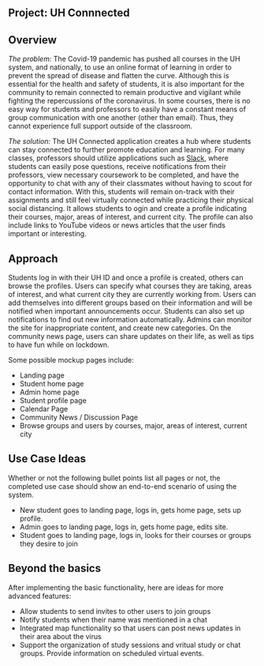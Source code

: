 ## Project: UH Connnected
## Overview
*The problem:* The Covid-19 pandemic has pushed all courses in the UH system, and nationally, to use an online format of learning in order to prevent the spread of disease and flatten the curve. Although this is essential for the health and safety of students, it is also important for the community to remain connected to remain productive and vigilant while fighting the repercussions of the coronavirus. In some courses, there is no easy way for students and professors to easily have a constant means of group communication with one another (other than email). Thus, they cannot experience full support outside of the classroom. 

*The solution:* The UH Connected application creates a hub where students can stay connected to further promote education and learning. For many classes, professors should utilize applications such as [Slack]( https://slack.com/), where students can easily pose questions, receive notifications from their professors, view necessary coursework to be completed, and have the opportunity to chat with any of their classmates without having to scout for contact information. With this, students will remain on-track with their assignments and still feel virtually connected while practicing their physical social distancing. It allows students to ogin and create a profile indicating their courses, major, areas of interest, and current city. The profile can also include links to YouTube videos or news articles that the user finds important or interesting. 

## Approach
Students log in with their UH ID and once a profile is created, others can browse the profiles.
Users can specify what courses they are taking, areas of interest, and what current city they are currently working from. Users can add themselves into different groups based on their information and will be notified when important announcements occur. 
Students can also set up notifications to find out new information automatically.
Admins can monitor the site for inappropriate content, and create new categories.
On the community news page, users can share updates on their life, as well as tips to have fun while on lockdown.

Some possible mockup pages include:
* Landing page
* Student home page
* Admin home page
* Student profile page
* Calendar Page
* Community News / Discussion Page
* Browse groups and users by courses, major, areas of interest, current city

## Use Case Ideas
Whether or not the following bullet points list all pages or not, the completed use case should show an end-to-end scenario of using the system.

* New student goes to landing page, logs in, gets home page, sets up profile.
* Admin goes to landing page, logs in, gets home page, edits site.
* Student goes to landing page, logs in, looks for their courses or groups they desire to join

## Beyond the basics
After implementing the basic functionality, here are ideas for more advanced features:
* Allow students to send invites to other users to join groups
* Notify students when their name was mentioned in a chat
* Integrated map functionality so that users can post news updates in their area about the virus
* Support the organization of study sessions and vritual study or chat groups. Provide information on scheduled virtual events.
